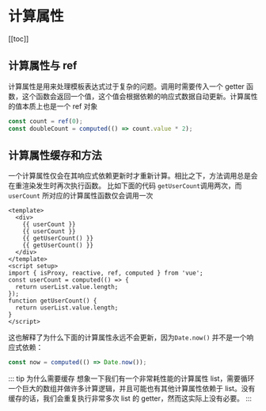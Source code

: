 # 计算属性

[[toc]]

## 计算属性与 ref

计算属性是用来处理模板表达式过于复杂的问题。调用时需要传入一个 getter 函数，这个函数会返回一个值，这个值会根据依赖的响应式数据自动更新。计算属性的值本质上也是一个 ref 对象

```js
const count = ref(0);
const doubleCount = computed(() => count.value * 2);
```

## 计算属性缓存和方法

一个计算属性仅会在其响应式依赖更新时才重新计算。相比之下，方法调用总是会在重渲染发生时再次执行函数。
比如下面的代码 `getUserCount`调用两次，而 `userCount` 所对应的计算属性函数仅会调用一次

```vue {5-6,14-16}
<template>
  <div>
    {{ userCount }}
    {{ userCount }}
    {{ getUserCount() }}
    {{ getUserCount() }}
  </div>
</template>
<script setup>
import { isProxy, reactive, ref, computed } from 'vue';
const userCount = computed(() => {
  return userList.value.length;
});
function getUserCount() {
  return userList.value.length;
}
</script>
```

这也解释了为什么下面的计算属性永远不会更新，因为`Date.now()` 并不是一个响应式依赖：

```js
const now = computed(() => Date.now());
```

::: tip 为什么需要缓存
想象一下我们有一个非常耗性能的计算属性 list，需要循环一个巨大的数组并做许多计算逻辑，并且可能也有其他计算属性依赖于 list。没有缓存的话，我们会重复执行非常多次 list 的 getter，然而这实际上没有必要。
:::
